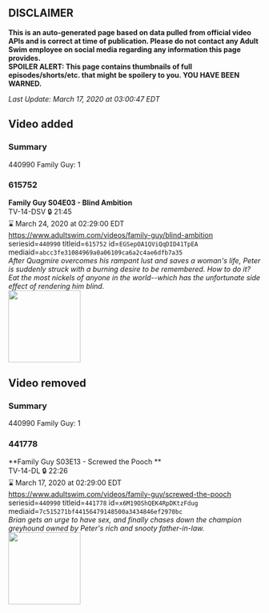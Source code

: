 ## DISCLAIMER
**This is an auto-generated page based on data pulled from official video APIs and is correct at time of publication. Please do not contact any Adult Swim employee on social media regarding any information this page provides.**  
**SPOILER ALERT: This page contains thumbnails of full episodes/shorts/etc. that might be spoilery to you. YOU HAVE BEEN WARNED.**  

_Last Update: March 17, 2020 at 03:00:47 EDT_
## Video added
### Summary
440990 Family Guy: 1  
### 615752
**Family Guy S04E03 - Blind Ambition**  
TV-14-DSV 🔒 21:45  
⌛ March 24, 2020 at 02:29:00 EDT  
https://www.adultswim.com/videos/family-guy/blind-ambition  
seriesid=`440990` titleid=`615752` id=`EGSepOA1QViQqDID41TpEA` mediaid=`abcc3fe31084969a0a06109ca6a2c4ae6dfb7a35`  
_After Quagmire overcomes his rampant lust and saves a woman's life, Peter is suddenly struck with a burning desire to be remembered. How to do it?  Eat the most nickels of anyone in the world--which has the unfortunate side effect of rendering him blind._  
<a href="https://i.cdn.turner.com/asfix/repository//8a25c3920eaf5fa6010eaffb99c438bf/thumbnail_8037848388637682174.jpg"><img src="https://i.cdn.turner.com/asfix/repository//8a25c3920eaf5fa6010eaffb99c438bf/thumbnail_8037848388637682174.jpg" height="144px" /></a>
## Video removed
### Summary
440990 Family Guy: 1  
### 441778
**Family Guy S03E13 - Screwed the Pooch **  
TV-14-DL 🔒 22:26  
⌛ March 17, 2020 at 02:29:00 EDT  
https://www.adultswim.com/videos/family-guy/screwed-the-pooch  
seriesid=`440990` titleid=`441778` id=`x6M19OShQEK4RpDKtzFdug` mediaid=`7c515271bf44156479148500a3434846ef2970bc`  
_Brian gets an urge to have sex, and finally chases down the champion greyhound owned by Peter's rich and snooty father-in-law._  
<a href="https://i.cdn.turner.com/asfix/repository//8a25c3920eaf5fa6010eaffb99c438bf/thumbnail_1352098681812510624.jpg"><img src="https://i.cdn.turner.com/asfix/repository//8a25c3920eaf5fa6010eaffb99c438bf/thumbnail_1352098681812510624.jpg" height="144px" /></a>
